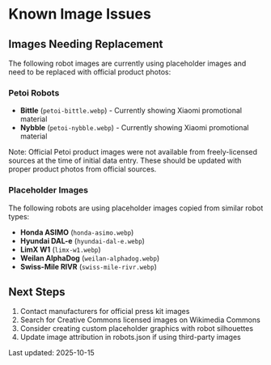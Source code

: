 # Known Image Issues

## Images Needing Replacement

The following robot images are currently using placeholder images and need to be replaced with official product photos:

### Petoi Robots
- **Bittle** (`petoi-bittle.webp`) - Currently showing Xiaomi promotional material
- **Nybble** (`petoi-nybble.webp`) - Currently showing Xiaomi promotional material

Note: Official Petoi product images were not available from freely-licensed sources at the time of initial data entry. These should be updated with proper product photos from official sources.

### Placeholder Images
The following robots are using placeholder images copied from similar robot types:
- **Honda ASIMO** (`honda-asimo.webp`)
- **Hyundai DAL-e** (`hyundai-dal-e.webp`)
- **LimX W1** (`limx-w1.webp`)
- **Weilan AlphaDog** (`weilan-alphadog.webp`)
- **Swiss-Mile RIVR** (`swiss-mile-rivr.webp`)

## Next Steps

1. Contact manufacturers for official press kit images
2. Search for Creative Commons licensed images on Wikimedia Commons
3. Consider creating custom placeholder graphics with robot silhouettes
4. Update image attribution in robots.json if using third-party images

Last updated: 2025-10-15
